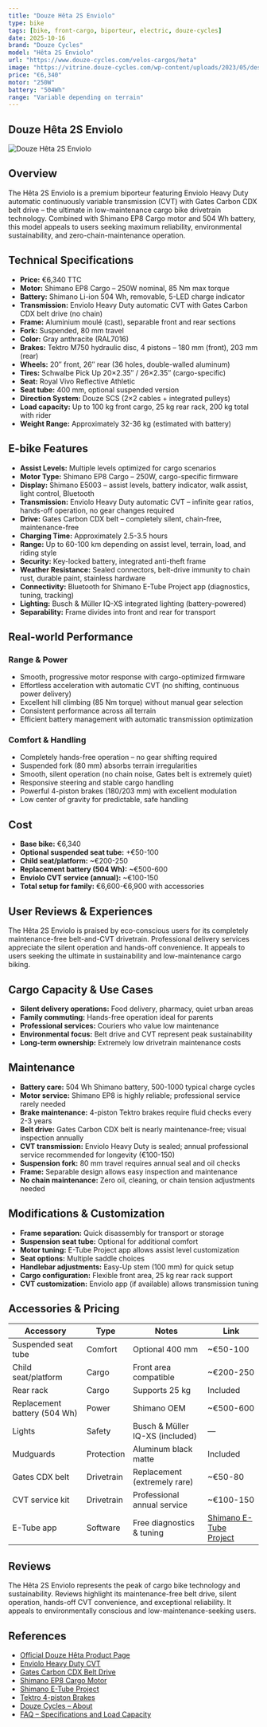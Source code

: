 ```yaml
---
title: "Douze Hêta 2S Enviolo"
type: bike
tags: [bike, front-cargo, biporteur, electric, douze-cycles]
date: 2025-10-16
brand: "Douze Cycles"
model: "Hêta 2S Enviolo"
url: "https://www.douze-cycles.com/velos-cargos/heta"
image: "https://vitrine.douze-cycles.com/wp-content/uploads/2023/05/design-innovation-award.png"
price: "€6,340"
motor: "250W"
battery: "504Wh"
range: "Variable depending on terrain"
---
```


## Douze Hêta 2S Enviolo

![Douze Hêta 2S Enviolo](https://vitrine.douze-cycles.com/wp-content/uploads/2023/05/design-innovation-award.png)

## Overview

The Hêta 2S Enviolo is a premium biporteur featuring Enviolo Heavy Duty automatic continuously variable transmission (CVT) with Gates Carbon CDX belt drive – the ultimate in low-maintenance cargo bike drivetrain technology. Combined with Shimano EP8 Cargo motor and 504 Wh battery, this model appeals to users seeking maximum reliability, environmental sustainability, and zero-chain-maintenance operation.

## Technical Specifications

- **Price:** €6,340 TTC
- **Motor:** Shimano EP8 Cargo – 250W nominal, 85 Nm max torque
- **Battery:** Shimano Li-ion 504 Wh, removable, 5-LED charge indicator
- **Transmission:** Enviolo Heavy Duty automatic CVT with Gates Carbon CDX belt drive (no chain)
- **Frame:** Aluminium moulé (cast), separable front and rear sections
- **Fork:** Suspended, 80 mm travel
- **Color:** Gray anthracite (RAL7016)
- **Brakes:** Tektro M750 hydraulic disc, 4 pistons – 180 mm (front), 203 mm (rear)
- **Wheels:** 20″ front, 26″ rear (36 holes, double-walled aluminum)
- **Tires:** Schwalbe Pick Up 20×2.35″ / 26×2.35″ (cargo-specific)
- **Seat:** Royal Vivo Reflective Athletic
- **Seat tube:** 400 mm, optional suspended version
- **Direction System:** Douze SCS (2×2 cables + integrated pulleys)
- **Load capacity:** Up to 100 kg front cargo, 25 kg rear rack, 200 kg total with rider
- **Weight Range:** Approximately 32-36 kg (estimated with battery)

## E-bike Features

- **Assist Levels:** Multiple levels optimized for cargo scenarios
- **Motor Type:** Shimano EP8 Cargo – 250W, cargo-specific firmware
- **Display:** Shimano E5003 – assist levels, battery indicator, walk assist, light control, Bluetooth
- **Transmission:** Enviolo Heavy Duty automatic CVT – infinite gear ratios, hands-off operation, no gear changes required
- **Drive:** Gates Carbon CDX belt – completely silent, chain-free, maintenance-free
- **Charging Time:** Approximately 2.5-3.5 hours
- **Range:** Up to 60-100 km depending on assist level, terrain, load, and riding style
- **Security:** Key-locked battery, integrated anti-theft frame
- **Weather Resistance:** Sealed connectors, belt-drive immunity to chain rust, durable paint, stainless hardware
- **Connectivity:** Bluetooth for Shimano E-Tube Project app (diagnostics, tuning, tracking)
- **Lighting:** Busch & Müller IQ-XS integrated lighting (battery-powered)
- **Separability:** Frame divides into front and rear for transport

## Real-world Performance

### Range & Power

- Smooth, progressive motor response with cargo-optimized firmware
- Effortless acceleration with automatic CVT (no shifting, continuous power delivery)
- Excellent hill climbing (85 Nm torque) without manual gear selection
- Consistent performance across all terrain
- Efficient battery management with automatic transmission optimization

### Comfort & Handling

- Completely hands-free operation – no gear shifting required
- Suspended fork (80 mm) absorbs terrain irregularities
- Smooth, silent operation (no chain noise, Gates belt is extremely quiet)
- Responsive steering and stable cargo handling
- Powerful 4-piston brakes (180/203 mm) with excellent modulation
- Low center of gravity for predictable, safe handling

## Cost

- **Base bike:** €6,340
- **Optional suspended seat tube:** +€50-100
- **Child seat/platform:** ~€200-250
- **Replacement battery (504 Wh):** ~€500-600
- **Enviolo CVT service (annual):** ~€100-150
- **Total setup for family:** €6,600-€6,900 with accessories

## User Reviews & Experiences

The Hêta 2S Enviolo is praised by eco-conscious users for its completely maintenance-free belt-and-CVT drivetrain. Professional delivery services appreciate the silent operation and hands-off convenience. It appeals to users seeking the ultimate in sustainability and low-maintenance cargo biking.

## Cargo Capacity & Use Cases

- **Silent delivery operations:** Food delivery, pharmacy, quiet urban areas
- **Family commuting:** Hands-free operation ideal for parents
- **Professional services:** Couriers who value low maintenance
- **Environmental focus:** Belt drive and CVT represent peak sustainability
- **Long-term ownership:** Extremely low drivetrain maintenance costs

## Maintenance

- **Battery care:** 504 Wh Shimano battery, 500-1000 typical charge cycles
- **Motor service:** Shimano EP8 is highly reliable; professional service rarely needed
- **Brake maintenance:** 4-piston Tektro brakes require fluid checks every 2-3 years
- **Belt drive:** Gates Carbon CDX belt is nearly maintenance-free; visual inspection annually
- **CVT transmission:** Enviolo Heavy Duty is sealed; annual professional service recommended for longevity (€100-150)
- **Suspension fork:** 80 mm travel requires annual seal and oil checks
- **Frame:** Separable design allows easy inspection and maintenance
- **No chain maintenance:** Zero oil, cleaning, or chain tension adjustments needed

## Modifications & Customization

- **Frame separation:** Quick disassembly for transport or storage
- **Suspension seat tube:** Optional for additional comfort
- **Motor tuning:** E-Tube Project app allows assist level customization
- **Seat options:** Multiple saddle choices
- **Handlebar adjustments:** Easy-Up stem (100 mm) for quick setup
- **Cargo configuration:** Flexible front area, 25 kg rear rack support
- **CVT customization:** Enviolo app (if available) allows transmission tuning

## Accessories & Pricing

| Accessory                    | Type       | Notes                           | Link                                               |
| ---------------------------- | ---------- | ------------------------------- | -------------------------------------------------- |
| Suspended seat tube          | Comfort    | Optional 400 mm                 | ~€50-100                                           |
| Child seat/platform          | Cargo      | Front area compatible           | ~€200-250                                          |
| Rear rack                    | Cargo      | Supports 25 kg                  | Included                                           |
| Replacement battery (504 Wh) | Power      | Shimano OEM                     | ~€500-600                                          |
| Lights                       | Safety     | Busch & Müller IQ-XS (included) | —                                                  |
| Mudguards                    | Protection | Aluminum black matte            | Included                                           |
| Gates CDX belt               | Drivetrain | Replacement (extremely rare)    | ~€50-80                                            |
| CVT service kit              | Drivetrain | Professional annual service     | ~€100-150                                          |
| E-Tube app                   | Software   | Free diagnostics & tuning       | [Shimano E-Tube Project](https://www.shimano.com/) |

## Reviews

The Hêta 2S Enviolo represents the peak of cargo bike technology and sustainability. Reviews highlight its maintenance-free belt drive, silent operation, hands-off CVT convenience, and exceptional reliability. It appeals to environmentally conscious and low-maintenance-seeking users.

## References

- [Official Douze Hêta Product Page](https://www.douze-cycles.com/velos-cargos/heta)
- [Enviolo Heavy Duty CVT](https://www.enviolo.com/)
- [Gates Carbon CDX Belt Drive](https://www.gatescarbondrive.com/)
- [Shimano EP8 Cargo Motor](https://www.shimano.com/)
- [Shimano E-Tube Project](https://www.shimano.com/)
- [Tektro 4-piston Brakes](https://www.tektro.com/)
- [Douze Cycles – About](https://www.douze-cycles.com/)
- [FAQ – Specifications and Load Capacity](https://www.douze-cycles.com/)

